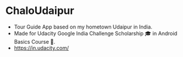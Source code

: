 # ChaloUdaipur
* Tour Guide App based on my hometown Udaipur in India.
* Made for Udacity Google India Challenge Scholarship 🎓 in Android Basics Course 📕.
* https://in.udacity.com/

